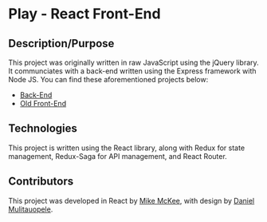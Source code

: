 # Play - React Front-End

## Description/Purpose

This project was originally written in raw JavaScript using the jQuery
library. It communciates with a back-end written using the Express framework
with Node JS. You can find these aforementioned projects below:

 * [Back-End](https://github.com/mikecm1141/play-api)
 * [Old Front-End](https://github.com/mikecm1141/play-js)

## Technologies

This project is written using the React library, along with Redux for state
management, Redux-Saga for API management, and React Router.

## Contributors

This project was developed in React by [Mike McKee](https://github.com/mikecm1141/), with design by [Daniel Mulitauopele](https://github.com/DanielMulitauopele/).
